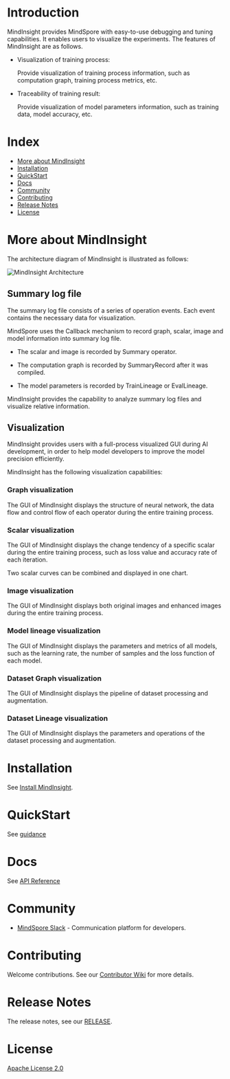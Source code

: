 # Introduction

MindInsight provides MindSpore with easy-to-use debugging and tuning capabilities. It 
enables users to visualize the experiments. The features of MindInsight are as follows.

- Visualization of training process: 

    Provide visualization of training process information, 
such as computation graph, training process metrics, etc.

- Traceability of training result: 

    Provide visualization of model parameters information, 
such as training data, model accuracy, etc.


# Index

- [More about MindInsight](#more-about-mindinsight)
- [Installation](#installation)
- [QuickStart](#quickstart)
- [Docs](#docs)
- [Community](#community)
- [Contributing](#contributing)
- [Release Notes](#release-notes)
- [License](#license)


# More about MindInsight

The architecture diagram of MindInsight is illustrated as follows:


![MindInsight Architecture](docs/arch.png)


## Summary log file

The summary log file consists of a series of operation events. Each event contains 
the necessary data for visualization.

MindSpore uses the Callback mechanism to record graph, scalar, image and model 
information into summary log file. 

- The scalar and image is recorded by Summary operator.

- The computation graph is recorded by SummaryRecord after it was compiled.

- The model parameters is recorded by TrainLineage or EvalLineage.

MindInsight provides the capability to analyze summary log files and visualize 
relative information.

## Visualization

MindInsight provides users with a full-process visualized GUI during 
AI development, in order to help model developers to improve the model 
precision efficiently.

MindInsight has the following visualization capabilities:

### Graph visualization

The GUI of MindInsight displays the structure of neural network, the data flow and control 
flow of each operator during the entire training process.

### Scalar visualization

The GUI of MindInsight displays the change tendency of a specific scalar during the entire 
training process, such as loss value and accuracy rate of each iteration. 

Two scalar curves can be combined and displayed in one chart. 

### Image visualization

The GUI of MindInsight displays both original images and enhanced images during the entire 
training process.

### Model lineage visualization

The GUI of MindInsight displays the parameters and metrics of all models, such as the 
learning rate, the number of samples and the loss function of each model.

### Dataset Graph visualization

The GUI of MindInsight displays the pipeline of dataset processing and augmentation.

### Dataset Lineage visualization

The GUI of MindInsight displays the parameters and operations of the dataset processing and augmentation.

# Installation

See [Install MindInsight](https://www.mindspore.cn/install/en).

# QuickStart

See [guidance](https://www.mindspore.cn/tutorial/en/0.1.0-alpha/advanced_use/visualization_tutorials.html)

# Docs

See [API Reference](https://www.mindspore.cn/api/en/master/index.html) 

# Community

- [MindSpore Slack](https://join.slack.com/t/mindspore/shared_invite/enQtOTcwMTIxMDI3NjM0LTNkMWM2MzI5NjIyZWU5ZWQ5M2EwMTQ5MWNiYzMxOGM4OWFhZjI4M2E5OGI2YTg3ODU1ODE2Njg1MThiNWI3YmQ) - Communication platform for developers.

# Contributing

Welcome contributions. See our [Contributor Wiki](https://gitee.com/mindspore/mindspore/blob/master/CONTRIBUTING.md) for more details.

# Release Notes

The release notes, see our [RELEASE](RELEASE.md).

# License

[Apache License 2.0](LICENSE)
